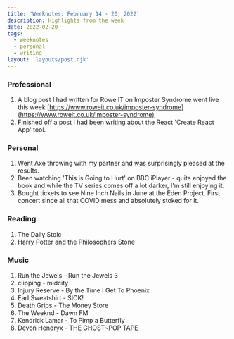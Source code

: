 ```yaml
---
title: 'Weeknotes: February 14 - 20, 2022'
description: Highlights from the week
date: 2022-02-20
tags:
  - weeknotes
  - personal
  - writing
layout: 'layouts/post.njk'
---
```


### Professional

1. A blog post I had written for Rowe IT on Imposter Syndrome went live this week [https://www.roweit.co.uk/imposter-syndrome](https://www.roweit.co.uk/imposter-syndrome)
1. Finished off a post I had been writing about the React 'Create React App' tool.

### Personal

1. Went Axe throwing with my partner and was surprisingly pleased at the results.
1. Been watching 'This is Going to Hurt' on BBC iPlayer - quite enjoyed the book and while the TV series comes off a lot darker, I'm still enjoying it.
1. Bought tickets to see Nine Inch Nails in June at the Eden Project. First concert since all that COVID mess and absolutely stoked for it.

### Reading

1. The Daily Stoic
1. Harry Potter and the Philosophers Stone

### Music

1. Run the Jewels - Run the Jewels 3
1. clipping - midcity
1. Injury Reserve - By the Time I Get To Phoenix
1. Earl Sweatshirt - SICK!
1. Death Grips - The Money Store
1. The Weeknd - Dawn FM
1. Kendrick Lamar - To Pimp a Butterfly
1. Devon Hendryx - THE GHOST~POP TAPE
